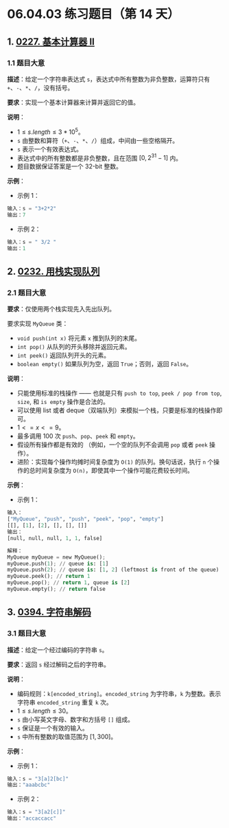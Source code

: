# 06.04.03 练习题目（第 14 天）

## 1. [0227. 基本计算器 II](https://leetcode.cn/problems/basic-calculator-ii/)

### 1.1 题目大意

**描述**：给定一个字符串表达式 `s`，表达式中所有整数为非负整数，运算符只有 `+`、`-`、`*`、`/`，没有括号。

**要求**：实现一个基本计算器来计算并返回它的值。

**说明**：

- $1 \le s.length \le 3 * 10^5$。
- `s` 由整数和算符（`+`、`-`、`*`、`/`）组成，中间由一些空格隔开。
- `s` 表示一个有效表达式。
- 表达式中的所有整数都是非负整数，且在范围 $[0, 2^{31} - 1]$ 内。
- 题目数据保证答案是一个 32-bit 整数。

**示例**：

- 示例 1：

```Python
输入：s = "3+2*2"
输出：7
```

- 示例 2：

```Python
输入：s = " 3/2 "
输出：1
```

## 2. [0232. 用栈实现队列](https://leetcode.cn/problems/implement-queue-using-stacks/)

### 2.1 题目大意

**要求**：仅使用两个栈实现先入先出队列。

要求实现 `MyQueue` 类：

- `void push(int x)` 将元素 `x` 推到队列的末尾。
- `int pop()` 从队列的开头移除并返回元素。
- `int peek()` 返回队列开头的元素。
- `boolean empty()` 如果队列为空，返回 `True`；否则，返回 `False`。

**说明**：

- 只能使用标准的栈操作 —— 也就是只有 `push to top`, `peek / pop from top`, `size`, 和 `is empty` 操作是合法的。
- 可以使用 list 或者 deque（双端队列）来模拟一个栈，只要是标准的栈操作即可。
- $1 <= x <= 9$。
- 最多调用 $100$ 次 `push`、`pop`、`peek` 和 `empty`。
- 假设所有操作都是有效的 （例如，一个空的队列不会调用 `pop` 或者 `peek` 操作）。
- 进阶：实现每个操作均摊时间复杂度为 `O(1)` 的队列。换句话说，执行 `n` 个操作的总时间复杂度为 `O(n)`，即使其中一个操作可能花费较长时间。

**示例**：

- 示例 1：

```Python
输入：
["MyQueue", "push", "push", "peek", "pop", "empty"]
[[], [1], [2], [], [], []]
输出：
[null, null, null, 1, 1, false]

解释：
MyQueue myQueue = new MyQueue();
myQueue.push(1); // queue is: [1]
myQueue.push(2); // queue is: [1, 2] (leftmost is front of the queue)
myQueue.peek(); // return 1
myQueue.pop(); // return 1, queue is [2]
myQueue.empty(); // return false
```

## 3. [0394. 字符串解码](https://leetcode.cn/problems/decode-string/)

### 3.1 题目大意

**描述**：给定一个经过编码的字符串 `s`。

**要求**：返回 `s` 经过解码之后的字符串。

**说明**：

- 编码规则：`k[encoded_string]`。`encoded_string` 为字符串，`k` 为整数。表示字符串 `encoded_string` 重复 `k` 次。
- $1 \le s.length \le 30$。
- `s` 由小写英文字母、数字和方括号 `[]` 组成。
- `s` 保证是一个有效的输入。
- `s` 中所有整数的取值范围为 $[1, 300]$。

**示例**：

- 示例 1：

```Python
输入：s = "3[a]2[bc]"
输出："aaabcbc"
```

- 示例 2：

```Python
输入：s = "3[a2[c]]"
输出："accaccacc"
```

